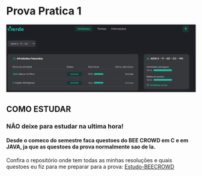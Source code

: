 # Prova Pratica 1
![Texto Alternativo](https://raw.githubusercontent.com/sevak19/AEDS-II/main/PROVAS/Prova%20Pratica%201/image.png)

## COMO ESTUDAR

### NÃO deixe para estudar na ultima hora!

#### Desde o comeco do semestre faca questoes do BEE CROWD em C e em JAVA, ja que as questoes da prova normalmente sao de la.

Confira o repositório onde tem todas as minhas resoluções e quais questoes eu fiz para me preparar para a prova:
<a href="https://github.com/sevak19/Estudo-BEECROWD">Estudo-BEECROWD</a>